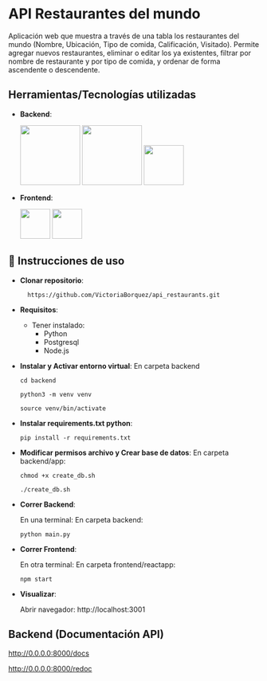 # API Restaurantes del mundo
Aplicación web que muestra a través de una tabla los restaurantes del mundo (Nombre, Ubicación, Tipo de comida, Calificación, Visitado). Permite agregar nuevos restaurantes, eliminar o editar los ya existentes, filtrar por nombre de restaurante y por tipo de comida, y ordenar de forma ascendente o descendente.

## Herramientas/Tecnologías utilizadas
- **Backend**: 

  <img src="https://www.python.org/static/community_logos/python-logo-master-v3-TM-flattened.png" width="120">  
  
  <img src="https://fastapi.tiangolo.com/img/logo-margin/logo-teal.png" width="120">  
  
  <img src="https://user-images.githubusercontent.com/66185308/219544998-7c87fa3b-10e0-4ec1-bbf3-fdc52473a03d.png" width="80"> 
  
  
- **Frontend**: 

  <img src="https://user-images.githubusercontent.com/66185308/217849249-3539ad82-1b5c-4599-ba09-620b04bb6782.png" width="60">
  
  <img src="https://seeklogo.com/images/M/material-ui-logo-5BDCB9BA8F-seeklogo.com.png" width="60">

## :memo: Instrucciones de uso

- **Clonar repositorio**:

  ```
    https://github.com/VictoriaBorquez/api_restaurants.git
  ```
- **Requisitos**:
  - Tener instalado:
    - Python
    - Postgresql
    - Node.js

 - **Instalar y Activar entorno virtual**:
  En carpeta backend 
   ```
   cd backend
   ```
   ```
   python3 -m venv venv
   ```
   ```
   source venv/bin/activate
   ```
 
- **Instalar requirements.txt python**:
  ```
  pip install -r requirements.txt
  ```
  
- **Modificar permisos archivo y Crear base de datos**:
  En carpeta backend/app:
   ```
  chmod +x create_db.sh
  ```
  ```
  ./create_db.sh
  ```


- **Correr Backend**:

  En una terminal:
  En carpeta backend:
  ```
  python main.py
  ```

- **Correr Frontend**:

  En otra terminal:
  En carpeta frontend/reactapp:
  ```
  npm start
  ```

- **Visualizar**:

  Abrir navegador: 
  http://localhost:3001

## Backend (Documentación API)

  http://0.0.0.0:8000/docs
  
  http://0.0.0.0:8000/redoc
